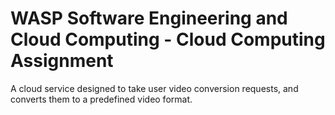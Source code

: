 # WASP Software Engineering and Cloud Computing - Cloud Computing Assignment
A cloud service designed to take user video conversion requests, and converts them to a predefined video format.
